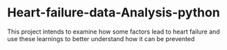 # Heart-failure-data-Analysis-python
This project intends to examine how some factors lead to heart failure and use these learnings to better understand how it can be prevented
